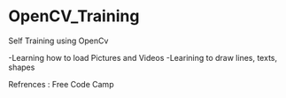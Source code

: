 # OpenCV_Training
Self Training using OpenCv

-Learning how to load Pictures and Videos
-Learining to draw lines, texts, shapes


Refrences : Free Code Camp 
